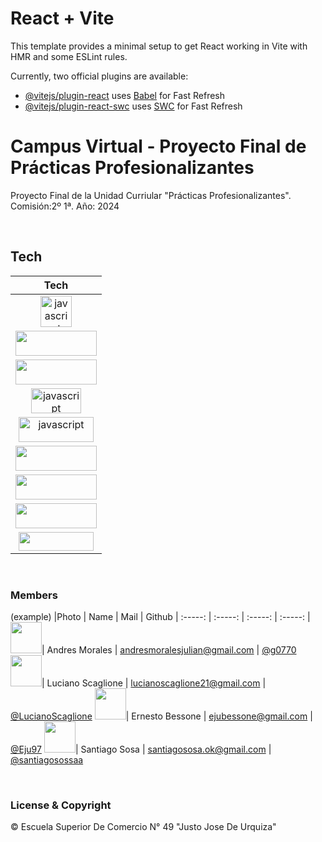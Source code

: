 # React + Vite

This template provides a minimal setup to get React working in Vite with HMR and some ESLint rules.

Currently, two official plugins are available:

- [@vitejs/plugin-react](https://github.com/vitejs/vite-plugin-react/blob/main/packages/plugin-react/README.md) uses [Babel](https://babeljs.io/) for Fast Refresh
- [@vitejs/plugin-react-swc](https://github.com/vitejs/vite-plugin-react-swc) uses [SWC](https://swc.rs/) for Fast Refresh

# Campus Virtual - Proyecto Final de Prácticas Profesionalizantes

Proyecto Final de la Unidad Curriular "Prácticas Profesionalizantes".
Comisión:2º 1ª.
Año: 2024

<br>

## Tech

|Tech |
| :-----: |
|<img src="https://upload.wikimedia.org/wikipedia/commons/thumb/9/99/Unofficial_JavaScript_logo_2.svg/480px-Unofficial_JavaScript_logo_2.svg.png" alt="javascript" width="50" height="50"/>|
|<img src="https://es.wikipedia.org/wiki/React#/media/Archivo:React.svg" width="130" height="40"/>|
|<img src="https://es.wikipedia.org/wiki/Sass#/media/Archivo:Sass_Logo_Color.svg" width="130" height="40"/>|
|<img src="https://upload.wikimedia.org/wikipedia/commons/thumb/d/db/Npm-logo.svg/540px-Npm-logo.svg.png" alt="javascript" width="80" height="40"/>|
|<img src="https://upload.wikimedia.org/wikipedia/commons/6/64/Expressjs.png" alt="javascript" width="120" height="40"/>|
|<img src="https://en.wikipedia.org/wiki/PostgreSQL#/media/File:Postgresql_elephant.svg" width="130" height="40"/>|
|<img src="https://sequelize.org/img/logo.svg" width="130" height="40"/>|
|<img src="https://cdn.shopify.com/s/files/1/0057/5668/2355/files/Postman-logo-orange-2021_1155x.png?v=1637252529" width="130" height="40"/>|
|<img src="https://upload.wikimedia.org/wikipedia/commons/thumb/7/7a/Trello-logo-blue.svg/2560px-Trello-logo-blue.svg.png" width="120" height="30"/>

<br>

### Members

(example)
|Photo | Name  | Mail | Github
| :-----: | :-----: | :-----: | :-----: |
<img src="https://avatars.githubusercontent.com/u/128719262?v=4" height="50" width="50">| Andres Morales | andresmoralesjulian@gmail.com | [@g0770](https://github.com/g0770)
<img src="https://avatars.githubusercontent.com/u/99267088?v=4" height="50" width="50">| Luciano Scaglione | lucianoscaglione21@gmail.com | [@LucianoScaglione](https://github.com/LucianoScaglione)
<img src="https://avatars.githubusercontent.com/u/85576085?v=4" height="50" width="50">| Ernesto Bessone | ejubessone@gmail.com | [@Eju97](https://github.com/Eju97)
<img src="https://avatars.githubusercontent.com/u/184763040?v=4" height="50" width="50">| Santiago Sosa | santiagososa.ok@gmail.com | [@santiagosossaa](https://github.com/santiagosossaa)

<br>

### License & Copyright

© Escuela Superior De Comercio N° 49 "Justo Jose De Urquiza"